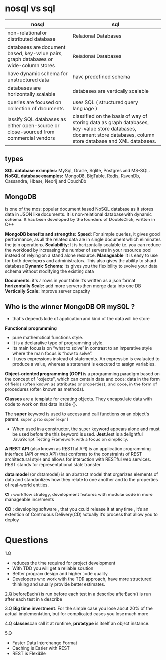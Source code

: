 # nosql vs sql

|nosql                                                  |sql                                                            |
|-------------------------------------------------------|---------------------------------------------------------------|
| non-relational or distributed database| Relational Databases|
|databases are document based, key-value pairs, graph databases or wide-column stores| Relational Databases|
|have dynamic schema for unstructured data| have predefined schema|
| databases are horizontally scalable|databases are vertically scalable|
|queries are focused on collection of documents|uses SQL ( structured query language )|
|lassify SQL databases as either open-source or close-sourced from commercial vendors|classified on the basis of way of storing data as graph databases, key-value store databases, document store databases, column store database and XML databases.|

## types
**SQL database examples:** MySql, Oracle, Sqlite, Postgres and MS-SQL. 
**NoSQL database examples:** MongoDB, BigTable, Redis, RavenDb, Cassandra, Hbase, Neo4j and CouchDb

## MongoDB
 is one of the most popular document based NoSQL database as it stores data in JSON like documents. It is non-relational database with dynamic schema. It has been developed by the founders of DoubleClick, written in C++ 

 
**MongoDB benefits and strengths:**
**Speed**: For simple queries, it gives good performance, as all the related data are in single document which eliminates the join operations.
**Scalability**: It is horizontally scalable i.e. you can reduce the workload by increasing the number of servers in your resource pool instead of relying on a stand alone resource.
**Manageable**: It is easy to use for both developers and administrators. This also gives the ability to shard database
**Dynamic Schema**: Its gives you the flexibility to evolve your data schema without modifying the existing data

**Documents**: it's  a rows in your table it's written as a json format
**horizontally Scale:** add more servers then merge data into one DB 
**Vertically Scale:** improve server capacity 
## Who is the winner MongoDB OR mySQL ?
* that's depends kide of application and kind of the data will be store  


**Functional programming**
* pure mathematical functions style.
* It is a declarative type of programming style.
* Its main focus is on “what to solve” in contrast to an imperative style where the main focus is “how to solve”. 
* It uses expressions instead of statements. An expression is evaluated to produce a value, whereas a statement is executed to assign variables. 

**Object-oriented programming (OOP)** is a programming paradigm based on the concept of "objects", which can contain data and code: data in the form of fields (often known as attributes or properties), and code, in the form of procedures (often known as methods).


**Classes** are a template for creating objects. They encapsulate data with code to work on that data inside {}.

The **super** keyword is used to access and call functions on an object's parent.
``super.prop`` ``super[expr]``

* When used in a constructor, the super keyword appears alone and must be used before the this keyword is used. 
**Jest**Jest is a delightful JavaScript Testing Framework with a focus on simplicity.

**A REST API** (also known as RESTful API) is an application programming interface (API or web API) that conforms to the constraints of REST architectural style and allows for interaction with RESTful web services. REST stands for representational state transfer 

**data model** (or datamodel) is an abstract model that organizes elements of data and standardizes how they relate to one another and to the properties of real-world entities.

**CI** : workflow strategy, development features with modular code in more manageable increments

**CD** : developing software , that you could release it at any time , it’s an extention of Continuous Delivery(CD) actually it’s process that allow you to deploy


# Questions
1.Q
* reduces the time required for project development
* With TDD you will get a reliable solution
* Better program design and higher code quality
* Developers who work with the TDD approach, have more structured thinking and usually provide better estimates. 

2.Q
beforeEach() is run before each test in a describe
afterEach()   is run after each test in a describe

3.Q
**Big time investment**. For the simple case you lose about 20% of the actual implementation, but for complicated cases you lose much more

4.Q 
**classes**can call it at runtime, **prototype** is itself an object instance.

5.Q
* Faster Data Interchange Format
* Caching is Easier with REST
* REST is Flexibile